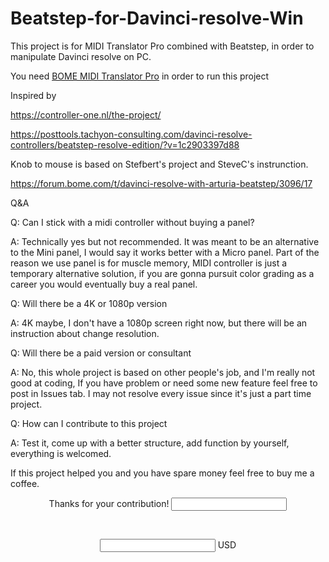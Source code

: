 # Beatstep-for-Davinci-resolve-Win
This project is for MIDI Translator Pro combined with Beatstep, in order to manipulate Davinci resolve on PC.

You need [BOME MIDI Translator Pro](https://www.bome.com/products/miditranslator) in order to run this project 

Inspired by 

https://controller-one.nl/the-project/

https://posttools.tachyon-consulting.com/davinci-resolve-controllers/beatstep-resolve-edition/?v=1c2903397d88

Knob to mouse is based on Stefbert's project and SteveC's instrunction.

https://forum.bome.com/t/davinci-resolve-with-arturia-beatstep/3096/17



Q&A

Q: Can I stick with a midi controller without buying a panel?

A: Technically yes but not recommended. It was meant to be an alternative to the Mini panel, I would say it works better with a Micro panel. Part of the reason we use panel is for muscle memory, MIDI controller is just a temporary alternative solution, if you are gonna pursuit color grading as a career you would eventually buy a real panel. 

Q: Will there be a 4K or 1080p version

A: 4K maybe, I don't have a 1080p screen right now, but there will be an instruction about change resolution.

Q: Will there be a paid version or consultant

A: No, this whole project is based on other people's job, and I'm really not good at coding, If you have problem or need some new feature feel free to post in Issues tab. I may not resolve every issue since it's just a part time project.

Q: How can I contribute to this project

A: Test it, come up with a better structure, add function by yourself, everything is welcomed.

If this project helped you and you have spare money feel free to buy me a coffee.

<div id="smart-button-container">     <div style="text-align: center"><label for="description">Thanks for your contribution! </label><input type="text" name="descriptionInput" id="description" maxlength="127" value=""></div>       <p id="descriptionError" style="visibility: hidden; color:red; text-align: center;">Please enter a description</p>     <div style="text-align: center"><label for="amount"> </label><input name="amountInput" type="number" id="amount" value="" ><span> USD</span></div>       <p id="priceLabelError" style="visibility: hidden; color:red; text-align: center;">Please enter a price</p>     <div id="invoiceidDiv" style="text-align: center; display: none;"><label for="invoiceid"> </label><input name="invoiceid" maxlength="127" type="text" id="invoiceid" value="" ></div>       <p id="invoiceidError" style="visibility: hidden; color:red; text-align: center;">Please enter an Invoice ID</p>     <div style="text-align: center; margin-top: 0.625rem;" id="paypal-button-container"></div>   </div>   <script src="https://www.paypal.com/sdk/js?client-id=sb&enable-funding=venmo&currency=USD" data-sdk-integration-source="button-factory"></script>   <script>   function initPayPalButton() {     var description = document.querySelector('#smart-button-container #description');     var amount = document.querySelector('#smart-button-container #amount');     var descriptionError = document.querySelector('#smart-button-container #descriptionError');     var priceError = document.querySelector('#smart-button-container #priceLabelError');     var invoiceid = document.querySelector('#smart-button-container #invoiceid');     var invoiceidError = document.querySelector('#smart-button-container #invoiceidError');     var invoiceidDiv = document.querySelector('#smart-button-container #invoiceidDiv');      var elArr = [description, amount];      if (invoiceidDiv.firstChild.innerHTML.length > 1) {       invoiceidDiv.style.display = "block";     }      var purchase_units = [];     purchase_units[0] = {};     purchase_units[0].amount = {};      function validate(event) {       return event.value.length > 0;     }      paypal.Buttons({       style: {         color: 'gold',         shape: 'rect',         label: 'paypal',         layout: 'vertical',                },        onInit: function (data, actions) {         actions.disable();          if(invoiceidDiv.style.display === "block") {           elArr.push(invoiceid);         }          elArr.forEach(function (item) {           item.addEventListener('keyup', function (event) {             var result = elArr.every(validate);             if (result) {               actions.enable();             } else {               actions.disable();             }           });         });       },        onClick: function () {         if (description.value.length < 1) {           descriptionError.style.visibility = "visible";         } else {           descriptionError.style.visibility = "hidden";         }          if (amount.value.length < 1) {           priceError.style.visibility = "visible";         } else {           priceError.style.visibility = "hidden";         }          if (invoiceid.value.length < 1 && invoiceidDiv.style.display === "block") {           invoiceidError.style.visibility = "visible";         } else {           invoiceidError.style.visibility = "hidden";         }          purchase_units[0].description = description.value;         purchase_units[0].amount.value = amount.value;          if(invoiceid.value !== '') {           purchase_units[0].invoice_id = invoiceid.value;         }       },        createOrder: function (data, actions) {         return actions.order.create({           purchase_units: purchase_units,         });       },        onApprove: function (data, actions) {         return actions.order.capture().then(function (details) {           alert('Transaction completed by ' + details.payer.name.given_name + '!');         });       },        onError: function (err) {         console.log(err);       }     }).render('#paypal-button-container');   }   initPayPalButton();   </script>

